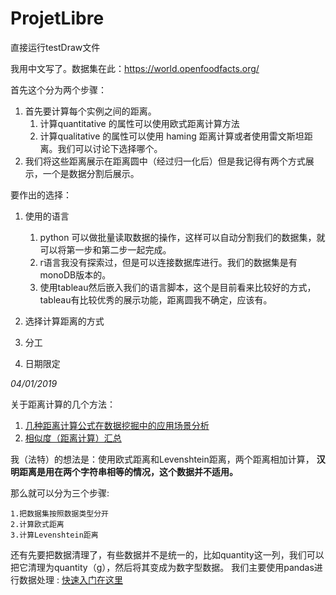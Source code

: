 # ProjetLibre

直接运行testDraw文件  

我用中文写了。数据集在此：https://world.openfoodfacts.org/

首先这个分为两个步骤：

1. 首先要计算每个实例之间的距离。
   1. 计算quantitative 的属性可以使用欧式距离计算方法
   2. 计算qualitative 的属性可以使用 haming 距离计算或者使用雷文斯坦距离。我们可以讨论下选择哪个。
2. 我们将这些距离展示在距离圆中（经过归一化后）但是我记得有两个方式展示，一个是数据分割后展示。



要作出的选择：

1. 使用的语言

   1. python 可以做批量读取数据的操作，这样可以自动分割我们的数据集，就可以将第一步和第二步一起完成。
   2. r语言我没有探索过，但是可以连接数据库进行。我们的数据集是有monoDB版本的。
   3. 使用tableau然后嵌入我们的语言脚本，这个是目前看来比较好的方式，tableau有比较优秀的展示功能，距离圆我不确定，应该有。

2. 选择计算距离的方式

3. 分工

4. 日期限定


*04/01/2019*

关于距离计算的几个方法：

   1. [几种距离计算公式在数据挖掘中的应用场景分析](https://blog.csdn.net/Gamer_gyt/article/details/78037780)
   2. [相似度（距离计算）汇总](https://blog.csdn.net/dzjun/article/details/78280621)

我（法特）的想法是：使用欧式距离和Levenshtein距离，两个距离相加计算，
**汉明距离是用在两个字符串相等的情况，这个数据并不适用。**

那么就可以分为三个步骤:

    1.把数据集按照数据类型分开
    2.计算欧式距离
    3.计算Levenshtein距离
    
还有先要把数据清理了，有些数据并不是统一的，比如quantity这一列，我们可以把它清理为quantity（g），然后将其变成为数字型数据。
我们主要使用pandas进行数据处理 : [快速入门在这里](https://zhuanlan.zhihu.com/p/25630700)

